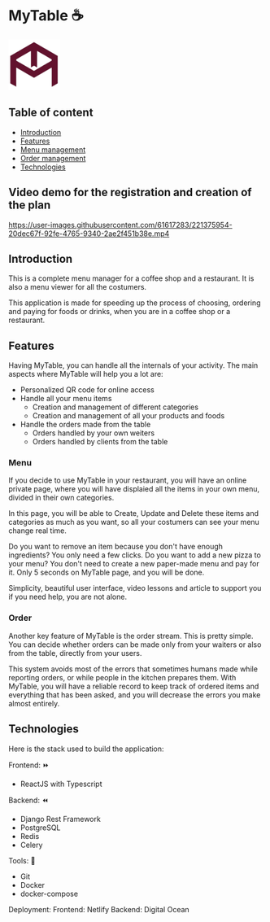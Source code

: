 # MyTable :coffee:

![MyTable logo](/dashboard_frontend/public/mytable_logo.png)

## Table of content

- [Introduction](#Introduction)
- [Features](#Features)
- [Menu management](#Menu)
- [Order management](#Order)
- [Technologies](#Technologies)

## Video demo for the registration and creation of the plan

https://user-images.githubusercontent.com/61617283/221375954-20dec67f-92fe-4765-9340-2ae2f451b38e.mp4

## Introduction

This is a complete menu manager for a coffee shop and a restaurant. It is also a menu viewer for all the costumers. 

This application is made for speeding up the process of choosing, ordering and paying for foods or drinks, when you are in a coffee shop or a restaurant.

## Features

Having MyTable, you can handle all the internals of your activity. The main aspects where MyTable will help you a lot are:

* Personalized QR code for online access
* Handle all your menu items
  * Creation and management of different categories
  * Creation and management of all your products and foods
* Handle the orders made from the table
  * Orders handled by your own weiters
  * Orders handled by clients from the table

### Menu 

If you decide to use MyTable in your restaurant, you will have an online private page, where you will have displaied all the items in your own menu, divided in their own categories. 

In this page, you will be able to Create, Update and Delete these items and categories as much as you want, so all your costumers can see your menu change real time. 

Do you want to remove an item because you don't have enough ingredients? You only need a few clicks. Do you want to add a new pizza to your menu? You don't need to create a new paper-made menu and pay for it. Only 5 seconds on MyTable page, and you will be done. 

Simplicity, beautiful user interface, video lessons and article to support you if you need help, you are not alone. 

### Order

Another key feature of MyTable is the order stream. This is pretty simple. You can decide whether orders can be made only from your waiters or also from the table, directly from your users. 

This system avoids most of the errors that sometimes humans made while reporting orders, or while people in the kitchen prepares them. With MyTable, you will have a reliable record to keep track of ordered items and everything that has been asked, and you will decrease the errors you make almost entirely. 

## Technologies

Here is the stack used to build the application:

Frontend:  :fast_forward:
- ReactJS with Typescript 

Backend:  :rewind:
- Django Rest Framework
- PostgreSQL
- Redis
- Celery

Tools: :hammer:
- Git
- Docker
- docker-compose

Deployment:
Frontend: Netlify
Backend: Digital Ocean

